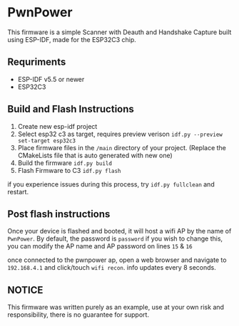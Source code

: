 # PwnPower

This firmware is a simple Scanner with Deauth and Handshake Capture built using ESP-IDF, made for the ESP32C3 chip.


## Requriments 
- ESP-IDF v5.5 or newer
- ESP32C3

## Build and Flash Instructions 
1. Create new esp-idf project 
2. Select esp32 c3 as target, requires preview verison `idf.py --preview set-target esp32c3`
3. Place firmware files in the `/main` directory of your project. (Replace the CMakeLists file that is auto generated with new one)
4. Build the firmware `idf.py build`
5. Flash Firmware to C3 `idf.py flash` 

if you experience issues during this process, try `idf.py fullclean` and restart. 


## Post flash instructions
Once your device is flashed and booted, it will host a wifi AP by the name of `PwnPower`.
By default, the password is `password` if you wish to change this, you can modify the AP name and AP password on lines `15` & `16`

once connected to the pwnpower ap, open a web browser and navigate to `192.168.4.1` and click/touch `wifi recon`. info updates every 8 seconds. 


## NOTICE 

This firmware was written purely as an example, use at your own risk and responsibility, there is no guarantee for support. 

